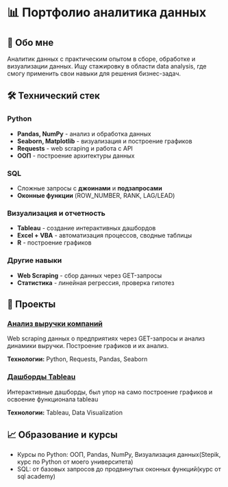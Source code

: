 
# 📊 Портфолио аналитика данных

## 👋 Обо мне
Аналитик данных с практическим опытом в сборе, обработке и визуализации данных. Ищу стажировку в области data analysis, где смогу применить свои навыки для решения бизнес-задач.

## 🛠 Технический стек
### **Python**
- **Pandas, NumPy** - анализ и обработка данных
- **Seaborn, Matplotlib** - визуализация и построение графиков
- **Requests** - web scraping и работа с API
- **ООП** - построение архитектуры данных

### **SQL**
- Сложные запросы с **джоинами** и **подзапросами**
- **Оконные функции** (ROW_NUMBER, RANK, LAG/LEAD)

### **Визуализация и отчетность**
- **Tableau** - создание интерактивных дашбордов
- **Excel + VBA** - автоматизация процессов, сводные таблицы
- **R** - построение графиков

### **Другие навыки**
- **Web Scraping** - сбор данных через GET-запросы
- **Статистика** - линейная регрессия, проверка гипотез

## 📁 Проекты

### [Анализ выручки компаний](/companies_research.ipynb)
Web scraping данных о предприятиях через GET-запросы и анализ динамики выручки. Построение графиков и их анализ.

**Технологии:** Python, Requests, Pandas, Seaborn

### [Дашборды Tableau](tableau-dashboards/)
Интерактивные дашборды, был упор на само построение графиков и освоение функционала tableau

**Технологии:** Tableau, Data Visualization

## 📈 Образование и курсы
- Курсы по Python: ООП, Pandas, NumPy, Визуализация данных(Stepik, курс по Python от моего университета)
- SQL: от базовых запросов до продвинутых оконных функций(курс от sql academy)
